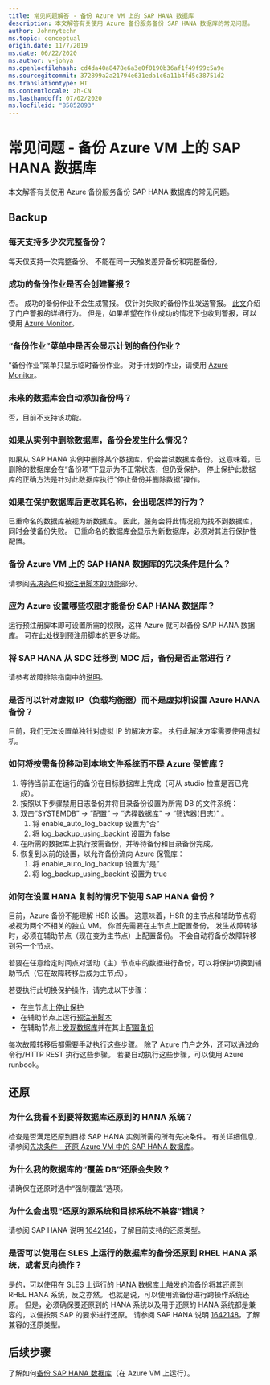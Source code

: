 ```yaml
---
title: 常见问题解答 - 备份 Azure VM 上的 SAP HANA 数据库
description: 本文解答有关使用 Azure 备份服务备份 SAP HANA 数据库的常见问题。
author: Johnnytechn
ms.topic: conceptual
origin.date: 11/7/2019
ms.date: 06/22/2020
ms.author: v-johya
ms.openlocfilehash: cd4da40a8478e6a3e0f0190b36af1f49f99c5a9e
ms.sourcegitcommit: 372899a2a21794e631eda1c6a11b4fd5c38751d2
ms.translationtype: HT
ms.contentlocale: zh-CN
ms.lasthandoff: 07/02/2020
ms.locfileid: "85852093"
---
```

# <a name="frequently-asked-questions---back-up-sap-hana-databases-on-azure-vms"></a>常见问题 - 备份 Azure VM 上的 SAP HANA 数据库

本文解答有关使用 Azure 备份服务备份 SAP HANA 数据库的常见问题。

## <a name="backup"></a>Backup

### <a name="how-many-full-backups-are-supported-per-day"></a>每天支持多少次完整备份？

每天仅支持一次完整备份。 不能在同一天触发差异备份和完整备份。

### <a name="do-successful-backup-jobs-create-alerts"></a>成功的备份作业是否会创建警报？

否。 成功的备份作业不会生成警报。 仅针对失败的备份作业发送警报。 [此文](/backup/backup-azure-monitoring-built-in-monitor)介绍了门户警报的详细行为。 但是，如果希望在作业成功的情况下也收到警报，可以使用 [Azure Monitor](/backup/backup-azure-monitoring-use-azuremonitor)。

### <a name="can-i-see-scheduled-backup-jobs-in-the-backup-jobs-menu"></a>“备份作业”菜单中是否会显示计划的备份作业？

“备份作业”菜单只显示临时备份作业。 对于计划的作业，请使用 [Azure Monitor](/backup/backup-azure-monitoring-use-azuremonitor)。

### <a name="are-future-databases-automatically-added-for-backup"></a>未来的数据库会自动添加备份吗？

否，目前不支持该功能。

### <a name="if-i-delete-a-database-from-an-instance-what-will-happen-to-the-backups"></a>如果从实例中删除数据库，备份会发生什么情况？

如果从 SAP HANA 实例中删除某个数据库，仍会尝试数据库备份。 这意味着，已删除的数据库会在“备份项”下显示为不正常状态，但仍受保护。
停止保护此数据库的正确方法是针对此数据库执行“停止备份并删除数据”操作。

### <a name="if-i-change-the-name-of-the-database-after-it-has-been-protected-what-will-the-behavior-be"></a>如果在保护数据库后更改其名称，会出现怎样的行为？

已重命名的数据库被视为新数据库。 因此，服务会将此情况视为找不到数据库，同时会使备份失败。 已重命名的数据库会显示为新数据库，必须对其进行保护性配置。

### <a name="what-are-the-prerequisites-to-back-up-sap-hana-databases-on-an-azure-vm"></a>备份 Azure VM 上的 SAP HANA 数据库的先决条件是什么？

请参阅[先决条件](tutorial-backup-sap-hana-db.md#prerequisites)和[预注册脚本的功能](tutorial-backup-sap-hana-db.md#what-the-pre-registration-script-does)部分。

### <a name="what-permissions-should-be-set-for-azure-to-be-able-to-back-up-sap-hana-databases"></a>应为 Azure 设置哪些权限才能备份 SAP HANA 数据库？

运行预注册脚本即可设置所需的权限，这样 Azure 就可以备份 SAP HANA 数据库。 可在[此处](tutorial-backup-sap-hana-db.md#what-the-pre-registration-script-does)找到预注册脚本的更多功能。

### <a name="will-backups-work-after-migrating-sap-hana-from-sdc-to-mdc"></a>将 SAP HANA 从 SDC 迁移到 MDC 后，备份是否正常进行？

请参考故障排除指南中的[说明](/backup/backup-azure-sap-hana-database-troubleshoot#sdc-to-mdc-upgrade-with-a-change-in-sid)。

### <a name="can-azure-hana-backup-be-set-up-against-a-virtual-ip-load-balancer-and-not-a-virtual-machine"></a>是否可以针对虚拟 IP（负载均衡器）而不是虚拟机设置 Azure HANA 备份？

目前，我们无法设置单独针对虚拟 IP 的解决方案。 执行此解决方案需要使用虚拟机。

### <a name="how-can-i-move-an-on-demand-backup-to-the-local-file-system-instead-of-the-azure-vault"></a>如何将按需备份移动到本地文件系统而不是 Azure 保管库？

1. 等待当前正在运行的备份在目标数据库上完成（可从 studio 检查是否已完成）。
1. 按照以下步骤禁用日志备份并将目录备份设置为所需 DB 的文件系统：
1. 双击“SYSTEMDB” -> “配置” -> “选择数据库” -> “筛选器(日志)”   。
    1. 将 enable_auto_log_backup 设置为“否”
    1. 将 log_backup_using_backint 设置为 false
1. 在所需的数据库上执行按需备份，并等待备份和目录备份完成。
1. 恢复到以前的设置，以允许备份流向 Azure 保管库：
    1. 将 enable_auto_log_backup 设置为“是”
    1. 将 log_backup_using_backint 设置为 true

### <a name="how-can-i-use-sap-hana-backup-with-my-hana-replication-set-up"></a>如何在设置 HANA 复制的情况下使用 SAP HANA 备份？

目前，Azure 备份不能理解 HSR 设置。 这意味着，HSR 的主节点和辅助节点将被视为两个不相关的独立 VM。 你首先需要在主节点上配置备份。 发生故障转移时，必须在辅助节点（现在变为主节点）上配置备份。 不会自动将备份故障转移到另一个节点。

若要在任意给定时间点对活动（主）节点中的数据进行备份，可以将保护切换到辅助节点（它在故障转移后成为主节点）。

若要执行此切换保护操作，请完成以下步骤：

- 在主节点上[停止保护](sap-hana-db-manage.md#stop-protection-for-an-sap-hana-database)
- 在辅助节点上运行[预注册脚本](https://aka.ms/scriptforpermsonhana)
- 在辅助节点上[发现数据库](tutorial-backup-sap-hana-db.md#discover-the-databases)并在其上[配置备份](tutorial-backup-sap-hana-db.md#configure-backup)

每次故障转移后都需要手动执行这些步骤。 除了 Azure 门户之外，还可以通过命令行/HTTP REST 执行这些步骤。 若要自动执行这些步骤，可以使用 Azure runbook。

## <a name="restore"></a>还原

### <a name="why-cant-i-see-the-hana-system-i-want-my-database-to-be-restored-to"></a>为什么我看不到要将数据库还原到的 HANA 系统？

检查是否满足还原到目标 SAP HANA 实例所需的所有先决条件。 有关详细信息，请参阅[先决条件 - 还原 Azure VM 中的 SAP HANA 数据库](/backup/sap-hana-db-restore#prerequisites)。

### <a name="why-is-the-overwrite-db-restore-failing-for-my-database"></a>为什么我的数据库的“覆盖 DB”还原会失败？

请确保在还原时选中“强制覆盖”选项。

### <a name="why-do-i-see-the-source-and-target-systems-for-restore-are-incompatible-error"></a>为什么会出现“还原的源系统和目标系统不兼容”错误？

请参阅 SAP HANA 说明 [1642148](https://launchpad.support.sap.com/#/notes/1642148)，了解目前支持的还原类型。

### <a name="can-i-use-a-backup-of-a-database-running-on-sles-to-restore-to-an-rhel-hana-system-or-vice-versa"></a>是否可以使用在 SLES 上运行的数据库的备份还原到 RHEL HANA 系统，或者反向操作？

是的，可以使用在 SLES 上运行的 HANA 数据库上触发的流备份将其还原到 RHEL HANA 系统，反之亦然。 也就是说，可以使用流备份进行跨操作系统还原。 但是，必须确保要还原到的 HANA 系统以及用于还原的 HANA 系统都是兼容的，以便按照 SAP 的要求进行还原。 请参阅 SAP HANA 说明 [1642148](https://launchpad.support.sap.com/#/notes/1642148)，了解兼容的还原类型。

## <a name="next-steps"></a>后续步骤

了解如何[备份 SAP HANA 数据库](/backup/backup-azure-sap-hana-database)（在 Azure VM 上运行）。

